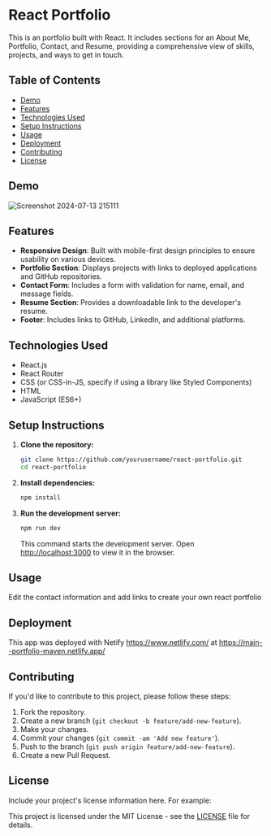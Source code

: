 # React Portfolio

This is an portfolio built with React. It includes sections for an About Me, Portfolio, Contact, and Resume, providing a comprehensive view of skills, projects, and ways to get in touch.

## Table of Contents

- [Demo](#demo)
- [Features](#features)
- [Technologies Used](#technologies-used)
- [Setup Instructions](#setup-instructions)
- [Usage](#usage)
- [Deployment](#deployment)
- [Contributing](#contributing)
- [License](#license)

## Demo
![Screenshot 2024-07-13 215111](https://github.com/user-attachments/assets/55b4ddb8-9709-4a0a-8af9-d7d452042db1)



## Features

- **Responsive Design**: Built with mobile-first design principles to ensure usability on various devices.
- **Portfolio Section**: Displays projects with links to deployed applications and GitHub repositories.
- **Contact Form**: Includes a form with validation for name, email, and message fields.
- **Resume Section**: Provides a downloadable link to the developer's resume.
- **Footer**: Includes links to GitHub, LinkedIn, and additional platforms.

## Technologies Used

- React.js
- React Router
- CSS (or CSS-in-JS, specify if using a library like Styled Components)
- HTML
- JavaScript (ES6+)

## Setup Instructions

1. **Clone the repository:**

   ```bash
   git clone https://github.com/yourusername/react-portfolio.git
   cd react-portfolio
   ```

2. **Install dependencies:**

   ```bash
   npm install
   ```

3. **Run the development server:**

   ```bash
   npm run dev
   ```

   This command starts the development server. Open [http://localhost:3000](http://localhost:3000) to view it in the browser.

## Usage

Edit the contact information and add links to create your own react portfolio

## Deployment

This app was deployed with Netify https://www.netlify.com/  at https://main--portfolio-maven.netlify.app/ 

## Contributing

If you'd like to contribute to this project, please follow these steps:

1. Fork the repository.
2. Create a new branch (`git checkout -b feature/add-new-feature`).
3. Make your changes.
4. Commit your changes (`git commit -am 'Add new feature'`).
5. Push to the branch (`git push origin feature/add-new-feature`).
6. Create a new Pull Request.

## License

Include your project's license information here. For example:

This project is licensed under the MIT License - see the [LICENSE](LICENSE) file for details.

